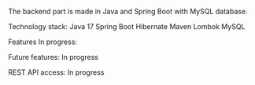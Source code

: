 The backend part is made in Java and Spring Boot with MySQL database.

Technology stack:
Java 17
Spring Boot
Hibernate
Maven
Lombok
MySQL



Features
    In progress:

Future features:
    In progress

REST API access:
    In progress